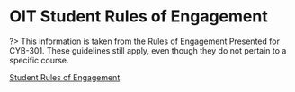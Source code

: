 # OIT Student Rules of Engagement

?> This information is taken from the Rules of Engagement Presented for CYB-301. These guidelines still apply, even though they do not pertain to a specific course.

[Student Rules of Engagement](../bin/misc/OIT_Rules-of-Engagement.pdf ':include :type=iframe')